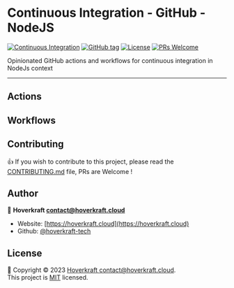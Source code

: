 # Continuous Integration - GitHub - NodeJS

[![Continuous Integration](https://github.com/hoverkraft-tech/ci-github-nodejs/actions/workflows/__main-ci.yml/badge.svg)](https://github.com/hoverkraft-tech/ci-github-nodejs/actions/workflows/__main-ci.yml)
[![GitHub tag](https://img.shields.io/github/tag/hoverkraft-tech/ci-github-nodejs?include_prereleases=&sort=semver&color=blue)](https://github.com/hoverkraft-tech/ci-github-nodejs/releases/)
[![License](https://img.shields.io/badge/License-MIT-blue)](#license)
[![PRs Welcome](https://img.shields.io/badge/PRs-welcome-brightgreen.svg)](CONTRIBUTING.md)

Opinionated GitHub actions and workflows for continuous integration in NodeJs context

---

## Actions

## Workflows

## Contributing

👍 If you wish to contribute to this project, please read the [CONTRIBUTING.md](CONTRIBUTING.md) file, PRs are Welcome !

## Author

🏢 **Hoverkraft <contact@hoverkraft.cloud>**

- Website: [https://hoverkraft.cloud](https://hoverkraft.cloud)
- Github: [@hoverkraft-tech](https://github.com/hoverkraft-tech)

## License

📝 Copyright © 2023 [Hoverkraft <contact@hoverkraft.cloud>](https://hoverkraft.cloud).<br />
This project is [MIT](LICENSE) licensed.
